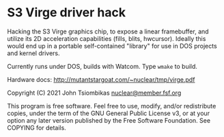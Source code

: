 S3 Virge driver hack
====================

Hacking the S3 Virge graphics chip, to expose a linear framebuffer, and utilize
its 2D acceleration capabilities (fills, blits, hwcursor). Ideally this would
end up in a portable self-contained "library" for use in DOS projects and kernel
drivers.

Currently runs under DOS, builds with Watcom. Type `wmake` to build.

Hardware docs: http://mutantstargoat.com/~nuclear/tmp/virge.pdf


Copyright (C) 2021 John Tsiombikas <nuclear@member.fsf.org>

This program is free software. Feel free to use, modify, and/or redistribute
copies, under the term of the GNU General Public License v3, or at your option
any later version published by the Free Software Foundation. See COPYING for
details.
